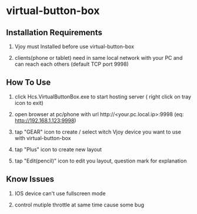 # virtual-button-box
## Installation Requirements

1. Vjoy must Installed before use virtual-button-box

2. clients(phone or tablet) need in same local network with your PC and can reach each others (default TCP port 9998)

## How To Use

1. click Hcs.VirtualButtonBox.exe to start hosting server ( right click on tray icon to exit)

2. open browser at pc/phone with url http://<your.pc.local.ip>:9998 (eq: http://192.168.1.123:9998)

3. tap "GEAR" icon to create / select witch Vjoy device you want to use with virtual-button-box

4. tap "Plus" icon to create new layout

5. tap "Edit(pencil)" icon to edit you layout, question mark for explanation

## Know Issues

1. IOS device can't use fullscreen mode

2. control mutiple throttle at same time cause some bug
